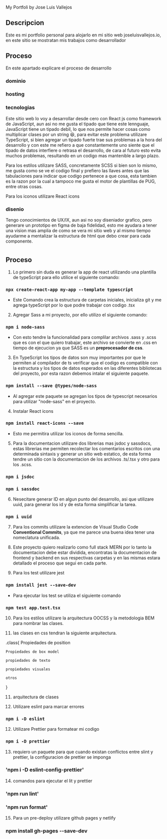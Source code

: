 My Portfoli by Jose Luis Vallejos




## Descripcion


Este es mi portfolio personal para alojarlo en mi sitio web joseluisvallejos.io, en este sitio se mostratan mis trabajos como desarrollador


## Proceso


En este apartado explicare el proceso de desarrollo
### dominio


### hosting


### tecnologias


Este sitio web lo voy a desarrollar desde cero con React js como framework de JavaScript, aun asi no me gusta el tipado que tiene este lennguaje, JavaScript tiene un tipado debil, lo que nos permite hacer cosas como multiplicar clases por un string 😆, para evitar este problema utilizare TypeScript, si bien agregar un tipado fuerte trae sus problemas a la hora del desarrollo y con este me refiero a que constantemente uno siente que el tipado de datos interfiere o retrasa el desarrollo, de cara al futuro esto evita muchos problemas, resultando en un codigo mas mantenible a largo plazo.


Para los estilos utilizare SASS, concretamente SCSS si bien son lo mismo, me gusta como se ve el codigo final y prefiero las llaves antes que las tabulaciones para indicar que codigo pertenece a que cosa, esta tambien es la razon por la cual a tampoco me gusta el motor de plantillas de PUG, entre otras cosas.


Para los iconos utilizare React icons


### disenio


Tengo conocimientos de UX/IX, aun asi no soy diseniador grafico, pero generare un prototipo en figma de baja fidelidad, esto me ayudara a tener una vision mas amplia de como se vera mi sitio web y al mismo tiempo ayudarme a mentalizar la estructura de html que debo crear para cada componente.

#

## Proceso


1. Lo primero sin duda es generar la app de react utilizando una plantilla de typeScript para ello utilice el siguiente comando:

### `npx create-react-app my-app --template typescript`

* Este Comando crea la estructura de carpetas iniciales, inicializa git y me agrega typeScript por lo que podre trabajar con codigo .tsx


2. Agregar Sass a mi proyecto, por ello utilizo el siguiente comando:

### `npm i node-sass`

* Con esto tendre la funcionalidad para complilar archivos .sass y .scss que es con el que quiero trabajar, este archivo se convierte en .css en tiempo de ejecucion ya que SASS es un **preprocesador de css**.


3. En TypeScript los tipos de datos son muy importantes por que le permiten al compilador de ts verificar que el codigo es compatible con la estructura y los tipos de datos esperados en las diferentes bibliotecas del proyecto, por esta razon debemos intalar el siguiente paquete.


### `npm install --save @types/node-sass`


* Al agregar este paquete se agregan los tipos de typescript necesarios para utilizar "node-sass" en el proyecto.

4. Instalar React icons

### `npm install react-icons --save`

* Esto me permitira utilizar los iconos de forma sencilla.

5. Para la documentacion utilizare dos librerias mas jsdoc y sassdocs, estas librerias me permiten recolectar los comentarios escritos con una determinada sintaxis y generar un sitio web estatico, de esta forma tendre un sitio con la documentacion de los archivos .ts/.tsx y otro para los .scss.

### `npm i jsdoc`
### `npm i sassdoc`

6. Nesecitare generar ID en algun punto del desarrollo, asi que utilizare uuid, para generar los id y de esta forma simplificar la tarea.

### `npm i uuid`

7. Para los commits utilizare la extencion de Visual Studio Code **Conventional Commits**, ya que me parece una buena idea tener una nomeclatura unificada.

8. Este proyecto quiero realizarlo como full stack MERN por lo tanto la documentacion debe estar dividida, encontratas la documentacion de frontend y backend en sus respectivas carpetas y en las mismas estara detallado el proceso que segui en cada parte.

9. Para los test utilizare jest

### `npm install jest --save-dev`

 * Para ejecutar los test se utiliza el siguiente comando

### `npm test app.test.tsx`

10. Para los estilos utilizare la arquitectura OOCSS y la metodologia BEM para nombrar las clases.

11. las clases en css tendran la siguiente arquitectura.

.class{
    Propiedades de position

    Propiedades de box model

    propiedades de texto

    propiedades visuales

    otros
}

11. arquitectura de clases

12. Utilizare eslint para marcar errores

### `npm i -D eslint`

12. Utilizare Prettier para formatear mi codigo

### `npm i -D prettier`

13. requiero un paquete para que cuando existan conflictos entre slint y prettier, la configuracion de prettier se imponga

### 'npm i -D eslint-config-prettier'

14. comandos para ejecutar el lit y prettier

### 'npm run lint'
### 'npm run format'

15. Para un pre-deploy utilizare github pages y netlify

### npm install gh-pages --save-dev












